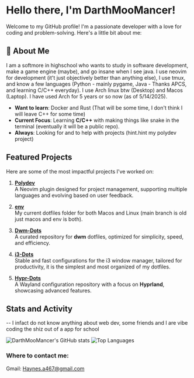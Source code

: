 # Hello there, I'm DarthMooMancer!

Welcome to my GitHub profile! I'm a passionate developer with a love for coding and problem-solving. Here's a little bit about me:

## 🌟 About Me
I am a softmore in highschool who wants to study in software development, make a game engine (maybe), and go insane when I see java. I use neovim for development (it't just objectively better than anything else), I use tmux, and know a few languages (Python - mainly pygame, Java - Thanks APCS, and learning C/C++ everyday). I use Arch linux btw (Desktop) and Macos (Laptop). I have used Arch for 5 years or so now (as of 5/14/2025). 

- **Want to learn**: Docker and Rust (That will be some time, I don't think I will leave C++ for some time)
- **Current Focus**: Learning **C/C++** with making things like snake in the terminal (eventually it will be a public repo).
- **Always**: Looking for and to help with projects (hint.hint my polydev project)

## Featured Projects

Here are some of the most impactful projects I've worked on:

1. **[Polydev](https://github.com/DarthMooMancer/Polydev)**  
   A Neovim plugin designed for project management, supporting multiple languages and evolving based on user feedback.

2. **[env](https://github.com/DarthMooMancer/env)**  
   My current dotfiles folder for both Macos and Linux (main branch is old just macos and env is both).

3. **[Dwm-Dots](https://github.com/DarthMooMancer/Dwm-Dots)**  
   A curated repository for **dwm** dotfiles, optimized for simplicity, speed, and efficiency.

4. **[i3-Dots](https://github.com/DarthMooMancer/i3-Dots)**  
   Stable and fast configurations for the i3 window manager, tailored for productivity, it is the simplest and most organized of my dotfiles.

5. **[Hypr-Dots](https://github.com/DarthMooMancer/Hypr-Dots)**  
   A Wayland configuration repository with a focus on **Hyprland**, showcasing advanced features.

## Stats and Activity

-- I infact do not know anything about web dev, some friends and I are vibe coding the shiz out of a app for school

![DarthMooMancer's GitHub stats](https://github-readme-stats.vercel.app/api?username=DarthMooMancer&show_icons=true&theme=radical)
![Top Languages](https://github-readme-stats.vercel.app/api/top-langs/?username=DarthMooMancer&layout=compact&theme=radical)

### Where to contact me:
Gmail: [Haynes.a467@gmail.com](Haynes.a467gmail.com)
